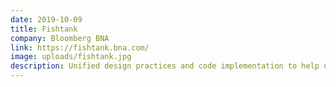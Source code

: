```yaml
---
date: 2019-10-09
title: Fishtank
company: Bloomberg BNA
link: https://fishtank.bna.com/
image: uploads/fishtank.jpg
description: Unified design practices and code implementation to help us create exceptional and cohesive products for our users.
---
```

